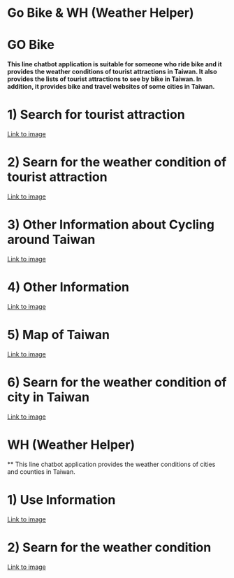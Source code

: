 # Go Bike & WH (Weather Helper)

# GO Bike
**This line chatbot application is suitable for someone who ride bike and it provides the weather conditions of tourist attractions in Taiwan. It also provides the lists of tourist attractions to see by bike in Taiwan. In addition, it provides bike and travel websites of some cities in Taiwan.**


# 1) Search for tourist attraction 
[Link to image](https://i.imgur.com/oMGM3Gq.png)

# 2) Searn for the weather condition of tourist attraction 
[Link to image](https://i.imgur.com/cR9lVg0.png)

# 3) Other Information about Cycling around Taiwan
[Link to image](https://i.imgur.com/BbtvLBE.png)

# 4) Other Information
[Link to image](https://i.imgur.com/mcmM5Po.png)

# 5) Map of Taiwan
[Link to image](https://i.imgur.com/673WcjZ.png)

# 6) Searn for the weather condition of city in Taiwan 
[Link to image](https://i.imgur.com/fHXqkb9.png)

# WH (Weather Helper)
** This line chatbot application provides the weather conditions of cities and counties in Taiwan.

# 1) Use Information 
[Link to image](https://i.imgur.com/2O1Pipx.png)

# 2) Searn for the weather condition
[Link to image](https://i.imgur.com/qjGUz8R.png)



